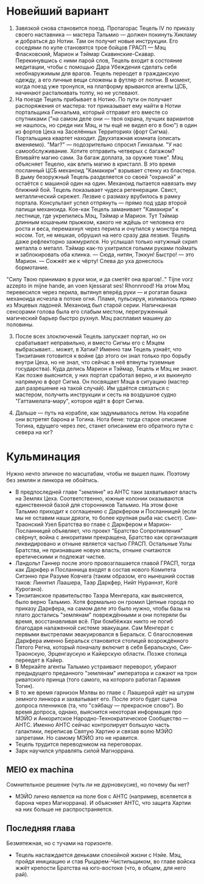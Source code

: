 # Новейший вариант
1. Завязкой снова становится поезд. Протагорас Тецель IV по приказу своего наставника — мастера Тальмио — должен покинуть Хикламу и добраться до Нотии. Там он получит новые инструкции. Его соседями по купе становятся трое бойцов ГРАСП — Мэц Фласковский, Марион и Тэймар Скавинские-Скавар. Перекинувшись с ними парой слов, Тецель входит в состояние медитации, чтобы с помощью Дара Убеждения сделать себя необнаружимым для врагов. Тецель переодет в гражданскую одежду, а его личные вещи сложены в футляр от лютни. В момент, когда поезд уже тронулся, на платформу врываются агенты ЦСБ, начинают расталкивать толпу, но не успевают.
2. На поезде Тецель прибывает в Нотию. По пути он получает распоряжения от мастера: тот приказывает ему найти в Нотии портальщика Гинхальма, который отправит его вместе со спутниками ("на самом деле они — твоя охрана, лучших вариантов не нашлось, но среди них Мэц, и ты ещё не видел его в бою") в один из фортов Цеха на Заселённых Территориях (форт Сигма). Портальщика квартет находит.
  Двухэтажная комната (описать вменяемо).
  "Маг?" — подозрительно спросил Гинхальм.
  "У нас самообслуживание. Хотите отправить четверых с багажом? Вливайте магию сами. За багаж доплата, за оружие тоже".
Мэц объясняет Тецелю, как влить магию в кристалл. В это время посланный ЦСБ механоид "Камакири" взрывает стенку из бластера. В дыму безоружный Тецель разделяется со своей "охраной" и остаётся с машиной один на один. Механоид пытается навязать ему ближний бой. Тецель показывает чудеса регенерации.
  Свист, металлический скрежет. Лезвие с размаху врубилось в рамку портала. Консультант успел отпрянуть — прямо под удар второй лапищи механоида.
Кое-как Тецель заманивает "Камакири" к лестнице, где укрепились Мэц, Тэймар и Марион.
  Тут Тэймар длинным кошачьим прыжком, какого не ждёшь от человека его роста и веса, перемахнул через перила и очутился у монстра перед носом. Тот, не мешкая, обрушил на него сразу два лезвия. Тецель даже рефлекторно зажмурился. Но услышал только натужный скрип металла о металл. Тэймар как-то ухитрился голыми руками поймать и заблокировать оба клинка.
  — Сюда, нитян, Тэккун! Быстро! — это Марион. — Сожжёт же к чёрту!
  Слева до уха донеслось бормотание.

  "Силу Твою принимаю в руки мои, и да сметёт она врагов!.."
  Tijne vorz azzepto in mijne hande, an voen kjessarat ses! Rhonnrood!
  На этом Мэц перевесился через перила, вытянул вперёд руки — и рогатая башка механоида исчезла в потоке огня. Пламя, пульсируя, изливалось прямо из Мэцевых ладоней. Механоид был старой серии. Напичканная сенсорами голова была его слабым местом, перегруженный магический барьер быстро рухнул. Мэц расплавил машину до половины.

3. После всех злоключений Тецель запускает портал, но он срабатывает неправильно, и вместо Сигмы его с Мэцем выбрасывает... может, в Хатии? Именно там Тецель узнаёт, что Тэнзитания готовится к войне (до этого он знал только про борьбу внутри Цеха, но не знал, что сейчас в неё втянуты туземные государства). Куда делись Марион и Тэймар, Тецель и Мэц не знают. Как позже выяснится, у них портал сработал верно, и их выкинуло напрямую в форт Сигма.
Он посвящает Мэца в ситуацию (мастер дал разрешение на такой случай). Им удаётся связаться с мастером, получить инструкции и сесть на воздушное судно "Гаттамелата-мару", которое идёт в форт Сигма.

4. Дальше — путь на корабле, как задумывалось летом. На корабле они встретят барона и Тогина. Нота бене: тогда старое описание Тогина, едущего через лес, станет описанием его обратного пути с севера на юг?

# Кульминация
Нужно нечто эпичное по масштабам, чтобы не вышел пшик. Поэтому без землян и линкора не обойтись.
* В предпоследней главе "земляне" из АНТС таки захватывают власть на Землях Цеха. Соответственно, южные колонии оказываются единственной базой для сторонников Тальмио. На этом фоне Тальмио приходит к соглашению с Даркфером и Посланницей (если мы не оставим наши дрязги, то более крупная рыба нас съест). Син-Траонский Узел Братства во главе с Даркфером и Марион-Посланницей объявляет, что проект "Братство Сопротивления" свёрнут, война с анкоритами прекращена, Братство как организация ликвидировано и отныне является частью ГРАСП. Остальные Узлы Братства, не признавшие новую власть, отныне считаются еретическими и подлежат чистке.
* Ландольт Ганнер после этого провозглашается главой ГРАСП, тогда как Даркфер и Посланница входят в состав нового Комитета Ситэнно при Разуме Ковчега (таким образом, его нынешний состав таков: Линнтил Лаашера, Таэр Даркфер, Нийт Нураннэт, Когё Куроганэ).
* Тэнзитанское правительство Таэра Менгерата, как выясняется, было верно Тальмио. Хотя формально он громил Цепные города по приказу Даркфера, на самом деле это было нужно, чтобы базы на плато достались "землянам" повреждёнными и они потеряли бы время, восстанавливая всё. При бомбёжках никто не погиб благодаря налаженной системе эвакуации. Сам Менгерат с первыми выстрелами эвакуировался в Беральск. С благословения Даркфера именно Беральск становится столицей возрождённого Пятого Регна, который поначалу включит в себя Беральскую, Син-Траонскую, Эрценгаускую и Кайерскую области. Позже столица переедет в Кайер.
* В Меркайте агенты Тальмио устраивают переворот, убирают предыдущего преданного "землянам" императора и сажают на трон риватского принца (того самого, на которого работал Гарамия Тогин).
* В то же время гарнизон Мэлвы во главе с Лаашерой идёт на штурм земного линкора и захватывает его. После этого будет сцена допроса пленников (та, что "сэйбацу — прекрасное слово"). Во время допроса, однако, выяснится некоторая информация про МЭЙО и Анкоритское Народно-Технократическое Сообщество — АНТС. Именно АНТС сейчас контролирует большую часть галактики, переписав Святую Хартию и связав волю МЭЙО запретами. Но самому МЭЙО это не нравится.
* Тецель трудится переводчиком на переговорах.
* Зарк научился управлять силой Магноррана.

## MEIO ex machina
Сомнительное решение (чуть ли не дурновкусие), но почему бы нет?
* МЭЙО лично является на поле боя с АНТС (например, вселяется в барона через Магноррана). И объясняет АНТС, что защита Хартии на них больше не распространяется.

## Последняя глава
Безмятежная, но с тучами на горизонте.
* Тецель наслаждается деньками спокойной жизни с Нэйе. Мэц, пройдя инициацию и став Рыцарем-Чистильщиком, во главе войска жжёт крепости Братства на юго-востоке (что, в общем, для него рай).
